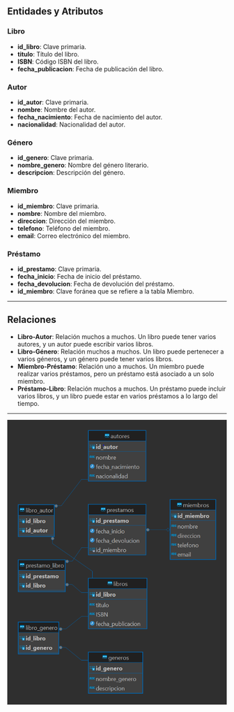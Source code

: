 
## Entidades y Atributos

### Libro
- **id_libro**: Clave primaria.
- **titulo**: Título del libro.
- **ISBN**: Código ISBN del libro.
- **fecha_publicacion**: Fecha de publicación del libro.

### Autor
- **id_autor**: Clave primaria.
- **nombre**: Nombre del autor.
- **fecha_nacimiento**: Fecha de nacimiento del autor.
- **nacionalidad**: Nacionalidad del autor.

### Género
- **id_genero**: Clave primaria.
- **nombre_genero**: Nombre del género literario.
- **descripcion**: Descripción del género.

### Miembro
- **id_miembro**: Clave primaria.
- **nombre**: Nombre del miembro.
- **direccion**: Dirección del miembro.
- **telefono**: Teléfono del miembro.
- **email**: Correo electrónico del miembro.

### Préstamo
- **id_prestamo**: Clave primaria.
- **fecha_inicio**: Fecha de inicio del préstamo.
- **fecha_devolucion**: Fecha de devolución del préstamo.
- **id_miembro**: Clave foránea que se refiere a la tabla Miembro.

---

## Relaciones

- **Libro-Autor**: Relación muchos a muchos. Un libro puede tener varios autores, y un autor puede escribir varios libros.
- **Libro-Género**: Relación muchos a muchos. Un libro puede pertenecer a varios géneros, y un género puede tener varios libros.
- **Miembro-Préstamo**: Relación uno a muchos. Un miembro puede realizar varios préstamos, pero un préstamo está asociado a un solo miembro.
- **Préstamo-Libro**: Relación muchos a muchos. Un préstamo puede incluir varios libros, y un libro puede estar en varios préstamos a lo largo del tiempo.

---

![Diagrama ER](multimedia/diagrama.PNG)

